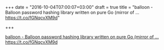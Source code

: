 +++
date = "2016-10-04T07:00:07+03:00"
draft = true
title = "balloon - Balloon password hashing library written on pure Go (mirror of ... https://t.co/fGNqcvXM9d"

+++

<p><a href="https://git.cypherpunks.r">balloon - Balloon password hashing library written on pure Go (mirror of ... https://t.co/fGNqcvXM9d</a></p>

